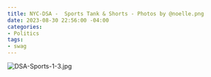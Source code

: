 ```yaml
---
title: NYC-DSA -  Sports Tank & Shorts - Photos by @noelle.png
date: 2023-08-30 22:56:00 -04:00
categories:
- Politics
tags:
- swag
---
```


![DSA-Sports-1-3.jpg](/uploads/DSA-Sports-1-3.jpg)